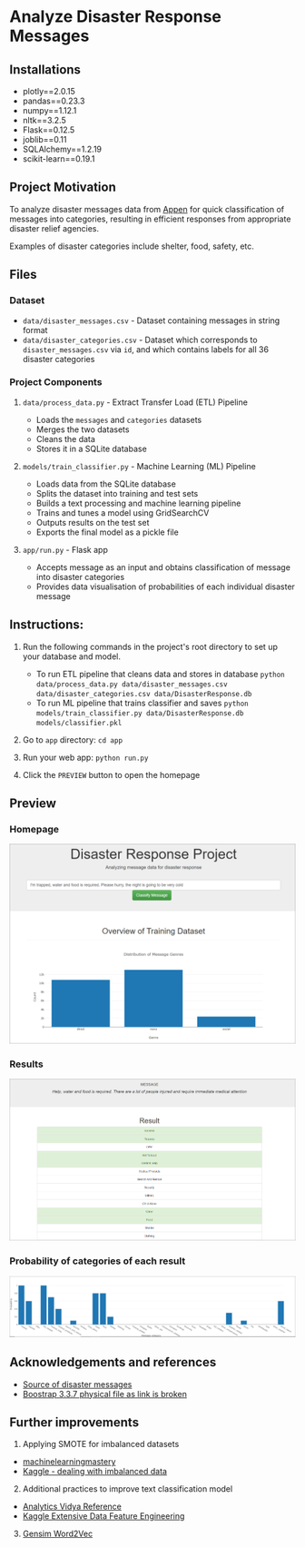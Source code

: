 # Analyze Disaster Response Messages

## Installations
- plotly==2.0.15
- pandas==0.23.3
- numpy==1.12.1
- nltk==3.2.5
- Flask==0.12.5
- joblib==0.11
- SQLAlchemy==1.2.19
- scikit-learn==0.19.1


## Project Motivation
To analyze disaster messages data from [Appen](https://appen.com/) for quick classification of messages into categories, resulting in efficient responses from appropriate disaster relief agencies.

Examples of disaster categories include shelter, food, safety, etc.

## Files
### Dataset
- `data/disaster_messages.csv` - Dataset containing messages in string format
- `data/disaster_categories.csv` - Dataset which corresponds to `disaster_messages.csv` via `id`, and which contains labels for all 36 disaster categories

### Project Components
1. `data/process_data.py` - Extract Transfer Load (ETL) Pipeline
   - Loads the `messages` and `categories` datasets
   - Merges the two datasets
   - Cleans the data
   - Stores it in a SQLite database
2. `models/train_classifier.py` - Machine Learning (ML) Pipeline
   - Loads data from the SQLite database
   - Splits the dataset into training and test sets
   - Builds a text processing and machine learning pipeline
   - Trains and tunes a model using GridSearchCV
   - Outputs results on the test set
   - Exports the final model as a pickle file

3. `app/run.py` - Flask app
   - Accepts message as an input and obtains classification of message into disaster categories
   - Provides data visualisation of probabilities of each individual disaster message

## Instructions:
1. Run the following commands in the project's root directory to set up your database and model.
    - To run ETL pipeline that cleans data and stores in database
        `python data/process_data.py data/disaster_messages.csv data/disaster_categories.csv data/DisasterResponse.db`
    - To run ML pipeline that trains classifier and saves
        `python models/train_classifier.py data/DisasterResponse.db models/classifier.pkl`

2. Go to `app` directory: `cd app`

3. Run your web app: `python run.py`

4. Click the `PREVIEW` button to open the homepage

## Preview
### Homepage
<img src='./img/homepage.PNG'>

### Results
<img src='./img/results.PNG'>

### Probability of categories of each result
<img src='./img/probability.PNG'>

## Acknowledgements and references
- [Source of disaster messages](https://appen.com/)
- [Boostrap 3.3.7 physical file as link is broken](https://blog.getbootstrap.com/2016/07/25/bootstrap-3-3-7-released/)

## Further improvements
1. Applying SMOTE for imbalanced datasets
  - [machinelearningmastery](https://machinelearningmastery.com/smote-oversampling-for-imbalanced-classification/)
  - [Kaggle - dealing with imbalanced data](https://www.kaggle.com/tboyle10/methods-for-dealing-with-imbalanced-data)
2. Additional practices to improve text classification model
  - [Analytics Vidya Reference](https://www.analyticsvidhya.com/blog/2015/10/6-practices-enhance-performance-text-classification-model/)
  - [Kaggle Extensive Data Feature Engineering](https://www.kaggle.com/shivamb/extensive-text-data-feature-engineering)
3. [Gensim Word2Vec](https://www.kaggle.com/pierremegret/gensim-word2vec-tutorial)